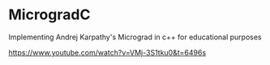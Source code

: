 # MicrogradC
Implementing Andrej Karpathy's Micrograd in c++ for educational purposes 

https://www.youtube.com/watch?v=VMj-3S1tku0&t=6496s


